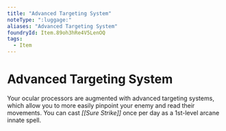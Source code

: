 ```yaml
---
title: "Advanced Targeting System"
noteType: ":luggage:"
aliases: "Advanced Targeting System"
foundryId: Item.89oh3hRe4V5LenOQ
tags:
  - Item
---
```


# Advanced Targeting System

Your ocular processors are augmented with advanced targeting systems, which allow you to more easily pinpoint your enemy and read their movements. You can cast _[[Sure Strike]]_ once per day as a 1st-level arcane innate spell.
